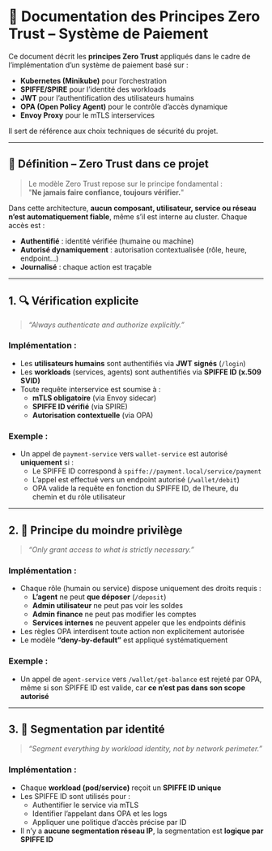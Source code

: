 # 🔐 Documentation des Principes Zero Trust – Système de Paiement

Ce document décrit les **principes Zero Trust** appliqués dans le cadre de l’implémentation d’un système de paiement basé sur :

- **Kubernetes (Minikube)** pour l’orchestration
- **SPIFFE/SPIRE** pour l’identité des workloads
- **JWT** pour l’authentification des utilisateurs humains
- **OPA (Open Policy Agent)** pour le contrôle d’accès dynamique
- **Envoy Proxy** pour le mTLS interservices

Il sert de référence aux choix techniques de sécurité du projet.

---

## 🎯 Définition – Zero Trust dans ce projet

> Le modèle Zero Trust repose sur le principe fondamental :  
> "**Ne jamais faire confiance, toujours vérifier.**"

Dans cette architecture, **aucun composant, utilisateur, service ou réseau n’est automatiquement fiable**, même s’il est interne au cluster. Chaque accès est :

- **Authentifié** : identité vérifiée (humaine ou machine)
- **Autorisé dynamiquement** : autorisation contextualisée (rôle, heure, endpoint…)
- **Journalisé** : chaque action est traçable

---

## 1. 🔍 Vérification explicite

> *“Always authenticate and authorize explicitly.”*

### Implémentation :

- Les **utilisateurs humains** sont authentifiés via **JWT signés** (`/login`)
- Les **workloads** (services, agents) sont authentifiés via **SPIFFE ID (x.509 SVID)**
- Toute requête interservice est soumise à :
  - **mTLS obligatoire** (via Envoy sidecar)
  - **SPIFFE ID vérifié** (via SPIRE)
  - **Autorisation contextuelle** (via OPA)

### Exemple :
- Un appel de `payment-service` vers `wallet-service` est autorisé **uniquement** si :
  - Le SPIFFE ID correspond à `spiffe://payment.local/service/payment`
  - L’appel est effectué vers un endpoint autorisé (`/wallet/debit`)
  - OPA valide la requête en fonction du SPIFFE ID, de l’heure, du chemin et du rôle utilisateur

---

## 2. 🔐 Principe du moindre privilège

> *“Only grant access to what is strictly necessary.”*

### Implémentation :

- Chaque rôle (humain ou service) dispose uniquement des droits requis :
  - **L’agent** ne peut **que déposer** (`/deposit`)
  - **Admin utilisateur** ne peut pas voir les soldes
  - **Admin finance** ne peut pas modifier les comptes
  - **Services internes** ne peuvent appeler que les endpoints définis
- Les règles OPA interdisent toute action non explicitement autorisée
- Le modèle **“deny-by-default”** est appliqué systématiquement

### Exemple :
- Un appel de `agent-service` vers `/wallet/get-balance` est rejeté par OPA,  
  même si son SPIFFE ID est valide, car **ce n’est pas dans son scope autorisé**

---

## 3. 🧬 Segmentation par identité

> *“Segment everything by workload identity, not by network perimeter.”*

### Implémentation :

- Chaque **workload (pod/service)** reçoit un **SPIFFE ID unique**
- Les SPIFFE ID sont utilisés pour :
  - Authentifier le service via mTLS
  - Identifier l’appelant dans OPA et les logs
  - Appliquer une politique d’accès précise par ID
- Il n’y a **aucune segmentation réseau IP**, la segmentation est **logique par SPIFFE ID**

